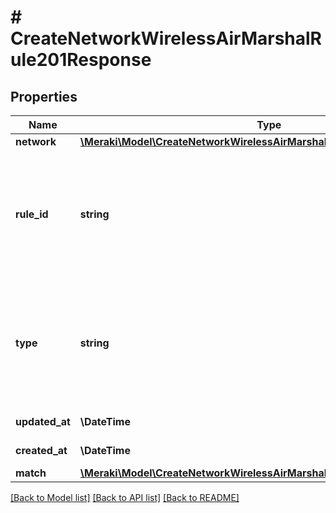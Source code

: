 # # CreateNetworkWirelessAirMarshalRule201Response

## Properties

Name | Type | Description | Notes
------------ | ------------- | ------------- | -------------
**network** | [**\Meraki\Model\CreateNetworkWirelessAirMarshalRule201ResponseNetwork**](CreateNetworkWirelessAirMarshalRule201ResponseNetwork.md) |  | [optional]
**rule_id** | **string** | Indicates whether or not clients are allowed to       connect to rogue SSIDs by default. (blocked by default) | [optional]
**type** | **string** | Indicates whether or not clients are allowed to       connect to rogue SSIDs by default. (blocked by default) | [optional]
**updated_at** | **\DateTime** | Updated at timestamp | [optional]
**created_at** | **\DateTime** | Created at timestamp | [optional]
**match** | [**\Meraki\Model\CreateNetworkWirelessAirMarshalRule201ResponseMatch**](CreateNetworkWirelessAirMarshalRule201ResponseMatch.md) |  | [optional]

[[Back to Model list]](../../README.md#models) [[Back to API list]](../../README.md#endpoints) [[Back to README]](../../README.md)

